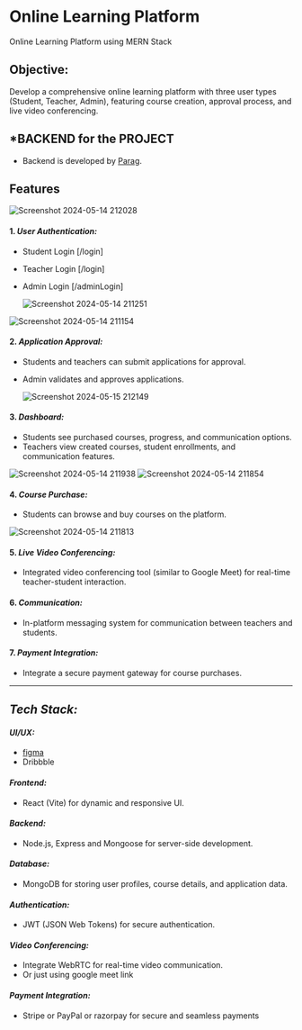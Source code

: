 
# Online Learning Platform

Online Learning Platform using MERN Stack

## Objective:

Develop a comprehensive online learning platform with three user types (Student, Teacher, Admin), featuring course creation, approval process, and live video conferencing.

## *BACKEND for the PROJECT
   - Backend is developed by [Parag](https://github.com/paragkadyan).

## Features
![Screenshot 2024-05-14 212028](https://github.com/Pika003/e-Learning-Platform/assets/104189733/e2f9ce48-764b-48d2-8af1-188ea2918e8c)


#### 1. *User Authentication:*
   - Student Login [/login]
   - Teacher Login [/login]
   - Admin Login [/adminLogin]

     ![Screenshot 2024-05-14 211251](https://github.com/Pika003/e-Learning-Platform/assets/104189733/3179ba23-ae52-4ab5-8d0a-b2891cc43e0f)

![Screenshot 2024-05-14 211154](https://github.com/Pika003/e-Learning-Platform/assets/104189733/377d8aa0-c35b-46d0-9408-f18b6ecb1ac1)

#### 2. *Application Approval:*
   - Students and teachers can submit applications for approval.
   - Admin validates and approves applications.

     ![Screenshot 2024-05-15 212149](https://github.com/Pika003/e-Learning-Platform/assets/104189733/6e8afdba-a8a5-47e3-977c-f5292e136c3f)


#### 3. *Dashboard:*
   - Students see purchased courses, progress, and communication options.
   - Teachers view created courses, student enrollments, and communication features.

     
![Screenshot 2024-05-14 211938](https://github.com/Pika003/e-Learning-Platform/assets/104189733/1008e68d-b683-4e8a-bc85-6d5890946724)
![Screenshot 2024-05-14 211854](https://github.com/Pika003/e-Learning-Platform/assets/104189733/c857a214-5366-49db-8035-13d2bfb88396)
#### 4. *Course Purchase:*

   - Students can browse and buy courses on the platform.
     
![Screenshot 2024-05-14 211813](https://github.com/Pika003/e-Learning-Platform/assets/104189733/1578ca04-b85d-4c7b-8875-12f6756f2621)

#### 5. *Live Video Conferencing:*
   - Integrated video conferencing tool (similar to Google Meet) for real-time teacher-student interaction.

#### 6. *Communication:*
   - In-platform messaging system for communication between teachers and students.

#### 7. *Payment Integration:*
   - Integrate a secure payment gateway for course purchases.

----


## *Tech Stack:*

#### *UI/UX:*
  - [figma](https://www.figma.com/file/6b4R8evBkii6mI53IA4vSS/Online-Learning-Platform?type=design&node-id=0-1&mode=design&t=HBUPk2hRYW3ioAUj-0) 
  - Dribbble

#### *Frontend:*
  - React (Vite) for dynamic and responsive UI.

#### *Backend:*
  - Node.js, Express and Mongoose for server-side development.

#### *Database:*
  - MongoDB for storing user profiles, course details, and application data.

#### *Authentication:*
  - JWT (JSON Web Tokens) for secure authentication.

#### *Video Conferencing:*
  - Integrate WebRTC for real-time video communication.
  - Or just using google meet link

#### *Payment Integration:*
  - Stripe or PayPal or razorpay for secure and seamless payments

